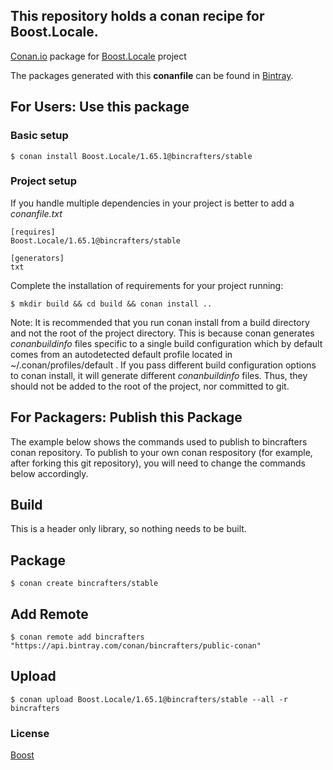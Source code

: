 ## This repository holds a conan recipe for Boost.Locale.

[Conan.io](https://conan.io) package for [Boost.Locale](https://github.com/Boostorg/Locale) project

The packages generated with this **conanfile** can be found in [Bintray](https://bintray.com/bincrafters/public-conan/Boost.Locale%3Abincrafters).

## For Users: Use this package

### Basic setup

    $ conan install Boost.Locale/1.65.1@bincrafters/stable

### Project setup

If you handle multiple dependencies in your project is better to add a *conanfile.txt*

    [requires]
    Boost.Locale/1.65.1@bincrafters/stable

    [generators]
    txt

Complete the installation of requirements for your project running:

    $ mkdir build && cd build && conan install ..
	
Note: It is recommended that you run conan install from a build directory and not the root of the project directory.  This is because conan generates *conanbuildinfo* files specific to a single build configuration which by default comes from an autodetected default profile located in ~/.conan/profiles/default .  If you pass different build configuration options to conan install, it will generate different *conanbuildinfo* files.  Thus, they should not be added to the root of the project, nor committed to git. 

## For Packagers: Publish this Package

The example below shows the commands used to publish to bincrafters conan repository. To publish to your own conan respository (for example, after forking this git repository), you will need to change the commands below accordingly. 

## Build  

This is a header only library, so nothing needs to be built.

## Package 

    $ conan create bincrafters/stable
	
## Add Remote

	$ conan remote add bincrafters "https://api.bintray.com/conan/bincrafters/public-conan"

## Upload

    $ conan upload Boost.Locale/1.65.1@bincrafters/stable --all -r bincrafters

### License
[Boost](www.boost.org/LICENSE_1_0.txt)
